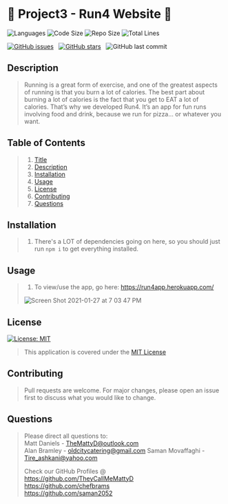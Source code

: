# :runner: Project3 - Run4 Website :runner:

![Languages](https://img.shields.io/github/languages/count/theycallmemattyd/project3)
![Code Size](https://img.shields.io/github/languages/code-size/theycallmemattyd/project3)
![Repo Size](https://img.shields.io/github/repo-size/theycallmemattyd/project3)
![Total Lines](https://img.shields.io/tokei/lines/github/theycallmemattyd/project3)

[![GitHub issues](https://img.shields.io/github/issues/TheyCallMeMattyD/project3?style=for-the-badge)](https://github.com/TheyCallMeMattyD/project3/issues) &nbsp;
[![GitHub stars](https://img.shields.io/github/stars/TheyCallMeMattyD/project3?style=for-the-badge)](https://github.com/TheyCallMeMattyD/project3/stargazers) &nbsp;
![GitHub last commit](https://img.shields.io/github/last-commit/theycallmemattyd/project3?style=for-the-badge)  

## Description
> Running is a great form of exercise, and one of the greatest aspects of running is that you burn a lot of calories.  The best part about burning a lot of calories is the fact that you get to EAT a lot of calories.  That’s why we developed Run4.  It’s an app for fun runs involving food and drink, because we run for pizza… or whatever you want.  
    
## Table of Contents
>1. [Title](#Title)
>2. [Description](#Description)
>3. [Installation](#Installation)
>4. [Usage](#Usage)
>5. [License](#License)
>6. [Contributing](#Contributing)  
>8. [Questions](#Questions)
  
## Installation
>1. There's a LOT of dependencies going on here, so you should just run `npm i` to get everything installed.    
  
## Usage
>1. To view/use the app, go here: https://run4app.herokuapp.com/  
>  
>![Screen Shot 2021-01-27 at 7 03 47 PM](https://user-images.githubusercontent.com/66084799/106070479-8a064f00-60d2-11eb-8494-4deb4416761a.png)

## License  
[![License: MIT](https://img.shields.io/badge/License-MIT-blue.svg)](https://opensource.org/licenses/MIT)  
>This application is covered under the [MIT License](https://opensource.org/licenses/MIT)  
  
## Contributing  
>Pull requests are welcome. For major changes, please open an issue first to discuss what you would like to change.  
   
## Questions  
>Please direct all questions to:  
>Matt Daniels - TheMattyD@outlook.com  
>Alan Bramley - oldcitycatering@gmail.com
>Saman Movaffaghi - Tire_ashkani@yahoo.com
>  
>Check our GitHub Profiles @  
>https://github.com/TheyCallMeMattyD   
>https://github.com/chefbrams  
>https://github.com/saman2052  

